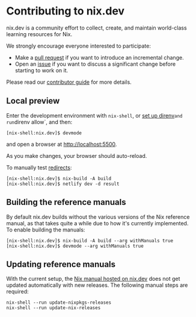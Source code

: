 # Contributing to nix.dev

nix.dev is a community effort to collect, create, and maintain world-class learning resources for Nix.

We strongly encourage everyone interested to participate:
- Make a [pull request](https://github.com/NixOS/nix.dev/pulls) if you want to introduce an incremental change.
- Open an [issue](https://github.com/NixOS/nix.dev/issues) if you want to discuss a significant change before starting to work on it.

Please read our [contributor guide](https://nix.dev/contributing/documentation) for more details.

## Local preview

Enter the development environment with `nix-shell`, or [set up direnv](https://nix.dev/guides/recipes/direnv.html)` and run `direnv allow`, and then:

```shell-session
[nix-shell:nix.dev]$ devmode
```

and open a browser at <http://localhost:5500>.

As you make changes, your browser should auto-reload.

To manually test [redirects](./_redirects):

```shell-session
[nix-shell:nix.dev]$ nix-build -A build
[nix-shell:nix.dev]$ netlify dev -d result
```

## Building the reference manuals

By default nix.dev builds without the various versions of the Nix reference manual, as that takes quite a while due to how it's currently implemented.
To enable building the manuals:

```shell-session
[nix-shell:nix.dev]$ nix-build -A build --arg withManuals true
[nix-shell:nix.dev]$ devmode --arg withManuals true
```

## Updating reference manuals

With the current setup, the [Nix manual hosted on nix.dev](https://nix.dev/reference/nix-manual) does not get updated automatically with new releases.
The following manual steps are required:

```shell-session
nix-shell --run update-nixpkgs-releases
nix-shell --run update-nix-releases
```
